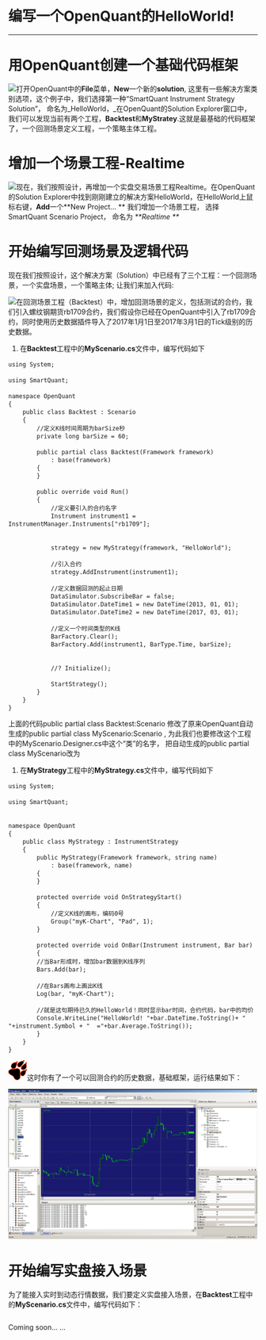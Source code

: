 # 编写一个OpenQuant的HelloWorld!

---

# 用OpenQuant创建一个基础代码框架

![](/icons/icon_labtubeBlue.ico)打开OpenQuant中的**File**菜单，**New**一个新的**solution**, 这里有一些解决方案类别选项，这个例子中，我们选择第一种“SmartQuant Instrument Strategy Solution”， 命名为_HelloWorld，_在OpenQuant的Solution Explorer窗口中，我们可以发现当前有两个工程，**Backtest**和**MyStratey**.这就是最基础的代码框架了，一个回测场景定义工程，一个策略主体工程。

# 增加一个场景工程-Realtime

![](/icons/icon_labtubeBlue.ico)现在，我们按照设计，再增加一个实盘交易场景工程Realtime。在OpenQuant的Solution Explorer中找到刚刚建立的解决方案HelloWorld，在HelloWorld上鼠标右键，**Add**一个**New Project... ** 我们增加一个场景工程， 选择SmartQuant Scenario Project， 命名为 _**Realtime **_



# 开始编写回测场景及逻辑代码

现在我们按照设计，这个解决方案（Solution）中已经有了三个工程：一个回测场景，一个实盘场景，一个策略主体; 让我们来加入代码:

![](/icons/icon_labtubeBlue.ico)在回测场景工程（Backtest）中，增加回测场景的定义，包括测试的合约，我们引入螺纹钢期货rb1709合约，我们假设你已经在OpenQuant中引入了rb1709合约，同时使用历史数据插件导入了2017年1月1日至2017年3月1日的Tick级别的历史数据。

1. 在**Backtest**工程中的**MyScenario.cs**文件中，编写代码如下

```
using System;

using SmartQuant;

namespace OpenQuant
{
    public class Backtest : Scenario
    {
        //定义K线时间周期为barSize秒
        private long barSize = 60;

        public partial class Backtest(Framework framework)
            : base(framework)
        {
        }

        public override void Run()
        {
            //定义要引入的合约名字
            Instrument instrument1 = InstrumentManager.Instruments["rb1709"];


            strategy = new MyStrategy(framework, "HelloWorld");

            //引入合约
            strategy.AddInstrument(instrument1);

            //定义数据回测的起止日期
            DataSimulator.SubscribeBar = false;
            DataSimulator.DateTime1 = new DateTime(2013, 01, 01);
            DataSimulator.DateTime2 = new DateTime(2017, 03, 01);

            //定义一个时间类型的K线
            BarFactory.Clear();
            BarFactory.Add(instrument1, BarType.Time, barSize);


            //? Initialize();

            StartStrategy();
        }
    }
}
```

上面的代码public partial class Backtest:Scenario 修改了原来OpenQuant自动生成的public partial class MyScenario:Scenario , 为此我们也要修改这个工程中的MyScenario.Designer.cs中这个“类”的名字， 把自动生成的public partial class MyScenario改为













1. 在**MyStrategy**工程中的**MyStrategy.cs**文件中，编写代码如下

```
using System;

using SmartQuant;


namespace OpenQuant
{
    public class MyStrategy : InstrumentStrategy
    {
        public MyStrategy(Framework framework, string name)
            : base(framework, name)
        {
        }

        protected override void OnStrategyStart()
        {
            //定义K线的画布，编码0号
            Group("myK-Chart", "Pad", 1);
        }

        protected override void OnBar(Instrument instrument, Bar bar)
        {
        //当Bar形成时，增加bar数据到K线序列
        Bars.Add(bar);

        //在Bars画布上画出K线
        Log(bar, "myK-Chart");

        //就是这句期待已久的HelloWorld！同时显示bar时间，合约代码，bar中的均价
        Console.WriteLine("HelloWorld! "+bar.DateTime.ToString()+ " "+instrument.Symbol + "  ="+bar.Average.ToString());
        }
    }
}
```

![](/icons/icon_paw.png)这时你有了一个可以回测合约的历史数据，基础框架，运行结果如下：

![](/assets/OpenQuantHelloWorldRunning.png)

# 开始编写实盘接入场景

为了能接入实时到动态行情数据，我们要定义实盘接入场景，在**Backtest**工程中的**MyScenario.cs**文件中，编写代码如下：

```

```

Coming soon... ...

